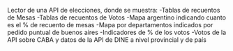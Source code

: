 <!-- @format -->

Lector de una API de elecciones, donde se muestra:
-Tablas de recuentos de Mesas
-Tablas de recuentos de Votos
-Mapa argentino indicando cuanto es el % de recuento de mesas
-Mapa por departamentos indicados por pedido puntual de buenos aires
-Indicadores de % de los votos
-Votos de la API sobre CABA y datos de la API de DINE a nivel provincial y de país
